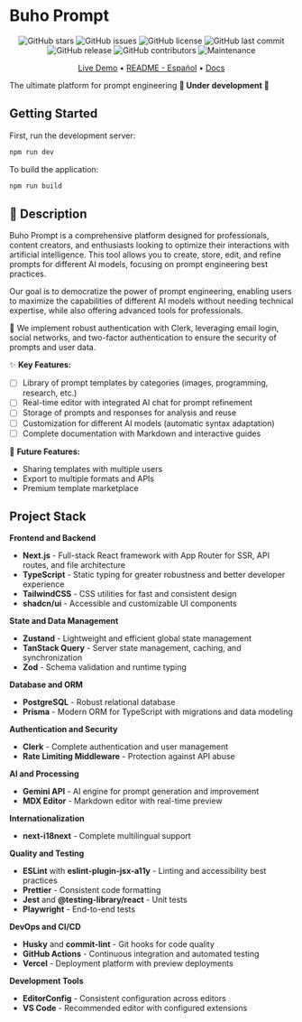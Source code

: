 # Buho Prompt

<div align="center">

<!--[GitHub forks](https://img.shields.io/github/forks/slydragonn/buhoprompt-app?style=social)-->

![GitHub stars](https://img.shields.io/github/stars/slydragonn/buhoprompt-app?style=social)
![GitHub issues](https://img.shields.io/github/issues/slydragonn/buhoprompt-app)
![GitHub license](https://img.shields.io/github/license/slydragonn/buhoprompt-app)
![GitHub last commit](https://img.shields.io/github/last-commit/slydragonn/buhoprompt-app)
![GitHub release](https://img.shields.io/github/v/release/slydragonn/buhoprompt-app)
![GitHub contributors](https://img.shields.io/github/contributors/slydragonn/buhoprompt-app)
![Maintenance](https://img.shields.io/badge/Maintained-Actively-green)

</div>

<div align="center">

[Live Demo](#) •
[README - Español](README.es.md) •
[Docs](#)

</div>

The ultimate platform for prompt engineering
**🚧 Under development 🚧**

## Getting Started

First, run the development server:

```bash
npm run dev
```

To build the application:

```bash
npm run build
```

## **📝 Description**

Buho Prompt is a comprehensive platform designed for professionals, content creators, and enthusiasts looking to optimize their interactions with artificial intelligence. This tool allows you to create, store, edit, and refine prompts for different AI models, focusing on prompt engineering best practices.

Our goal is to democratize the power of prompt engineering, enabling users to maximize the capabilities of different AI models without needing technical expertise, while also offering advanced tools for professionals.

🔐 We implement robust authentication with Clerk, leveraging email login, social networks, and two-factor authentication to ensure the security of prompts and user data.

✨ **Key Features:**

- [ ] Library of prompt templates by categories (images, programming, research, etc.)
- [ ] Real-time editor with integrated AI chat for prompt refinement
- [ ] Storage of prompts and responses for analysis and reuse
- [ ] Customization for different AI models (automatic syntax adaptation)
- [ ] Complete documentation with Markdown and interactive guides

🚀 **Future Features:**

- Sharing templates with multiple users
- Export to multiple formats and APIs
- Premium template marketplace

## Project Stack

**Frontend and Backend**

- **Next.js** - Full-stack React framework with App Router for SSR, API routes, and file architecture
- **TypeScript** - Static typing for greater robustness and better developer experience
- **TailwindCSS** - CSS utilities for fast and consistent design
- **shadcn/ui** - Accessible and customizable UI components

**State and Data Management**

- **Zustand** - Lightweight and efficient global state management
- **TanStack Query** - Server state management, caching, and synchronization
- **Zod** - Schema validation and runtime typing

**Database and ORM**

- **PostgreSQL** - Robust relational database
- **Prisma** - Modern ORM for TypeScript with migrations and data modeling

**Authentication and Security**

- **Clerk** - Complete authentication and user management
- **Rate Limiting Middleware** - Protection against API abuse

**AI and Processing**

- **Gemini API** - AI engine for prompt generation and improvement
- **MDX Editor** - Markdown editor with real-time preview

**Internationalization**

- **next-i18next** - Complete multilingual support

**Quality and Testing**

- **ESLint** with **eslint-plugin-jsx-a11y** - Linting and accessibility best practices
- **Prettier** - Consistent code formatting
- **Jest** and **@testing-library/react** - Unit tests
- **Playwright** - End-to-end tests

**DevOps and CI/CD**

- **Husky** and **commit-lint** - Git hooks for code quality
- **GitHub Actions** - Continuous integration and automated testing
- **Vercel** - Deployment platform with preview deployments

**Development Tools**

- **EditorConfig** - Consistent configuration across editors
- **VS Code** - Recommended editor with configured extensions

